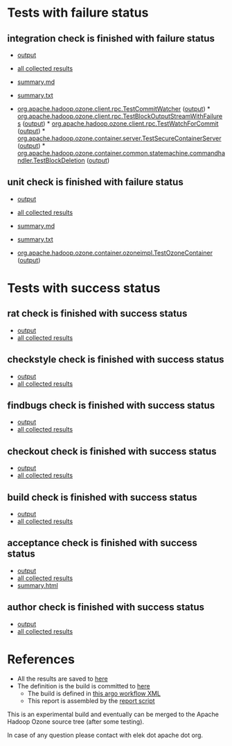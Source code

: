 # Tests with failure status

## integration check is finished with failure status

   * [output](https://raw.githubusercontent.com/elek/ozone-ci/master/pr/pr-hdds-2030-bfh46/integration/output.log)
   * [all collected results](https://github.com/elek/ozone-ci/tree/master/pr/pr-hdds-2030-bfh46/integration)
   * [summary.md](https://github.com/elek/ozone-ci/tree/master/pr/pr-hdds-2030-bfh46/integration/summary.md)
   * [summary.txt](https://github.com/elek/ozone-ci/tree/master/pr/pr-hdds-2030-bfh46/integration/summary.txt)

 * [org.apache.hadoop.ozone.client.rpc.TestCommitWatcher](hadoop-ozone/integration-test/org.apache.hadoop.ozone.client.rpc.TestCommitWatcher.txt) ([output](hadoop-ozone/integration-test/org.apache.hadoop.ozone.client.rpc.TestCommitWatcher-output.txt/\n)) * [org.apache.hadoop.ozone.client.rpc.TestBlockOutputStreamWithFailures](hadoop-ozone/integration-test/org.apache.hadoop.ozone.client.rpc.TestBlockOutputStreamWithFailures.txt) ([output](hadoop-ozone/integration-test/org.apache.hadoop.ozone.client.rpc.TestBlockOutputStreamWithFailures-output.txt/\n)) * [org.apache.hadoop.ozone.client.rpc.TestWatchForCommit](hadoop-ozone/integration-test/org.apache.hadoop.ozone.client.rpc.TestWatchForCommit.txt) ([output](hadoop-ozone/integration-test/org.apache.hadoop.ozone.client.rpc.TestWatchForCommit-output.txt/\n)) * [org.apache.hadoop.ozone.container.server.TestSecureContainerServer](hadoop-ozone/integration-test/org.apache.hadoop.ozone.container.server.TestSecureContainerServer.txt) ([output](hadoop-ozone/integration-test/org.apache.hadoop.ozone.container.server.TestSecureContainerServer-output.txt/\n)) * [org.apache.hadoop.ozone.container.common.statemachine.commandhandler.TestBlockDeletion](hadoop-ozone/integration-test/org.apache.hadoop.ozone.container.common.statemachine.commandhandler.TestBlockDeletion.txt) ([output](hadoop-ozone/integration-test/org.apache.hadoop.ozone.container.common.statemachine.commandhandler.TestBlockDeletion-output.txt/\n))


## unit check is finished with failure status

   * [output](https://raw.githubusercontent.com/elek/ozone-ci/master/pr/pr-hdds-2030-bfh46/unit/output.log)
   * [all collected results](https://github.com/elek/ozone-ci/tree/master/pr/pr-hdds-2030-bfh46/unit)
   * [summary.md](https://github.com/elek/ozone-ci/tree/master/pr/pr-hdds-2030-bfh46/unit/summary.md)
   * [summary.txt](https://github.com/elek/ozone-ci/tree/master/pr/pr-hdds-2030-bfh46/unit/summary.txt)

 * [org.apache.hadoop.ozone.container.ozoneimpl.TestOzoneContainer](hadoop-hdds/container-service/org.apache.hadoop.ozone.container.ozoneimpl.TestOzoneContainer.txt) ([output](hadoop-hdds/container-service/org.apache.hadoop.ozone.container.ozoneimpl.TestOzoneContainer-output.txt/\n))



# Tests with success status

## rat check is finished with success status

   * [output](https://raw.githubusercontent.com/elek/ozone-ci/master/pr/pr-hdds-2030-bfh46/rat/output.log)
   * [all collected results](https://github.com/elek/ozone-ci/tree/master/pr/pr-hdds-2030-bfh46/rat)


## checkstyle check is finished with success status

   * [output](https://raw.githubusercontent.com/elek/ozone-ci/master/pr/pr-hdds-2030-bfh46/checkstyle/output.log)
   * [all collected results](https://github.com/elek/ozone-ci/tree/master/pr/pr-hdds-2030-bfh46/checkstyle)


## findbugs check is finished with success status

   * [output](https://raw.githubusercontent.com/elek/ozone-ci/master/pr/pr-hdds-2030-bfh46/findbugs/output.log)
   * [all collected results](https://github.com/elek/ozone-ci/tree/master/pr/pr-hdds-2030-bfh46/findbugs)


## checkout check is finished with success status

   * [output](https://raw.githubusercontent.com/elek/ozone-ci/master/pr/pr-hdds-2030-bfh46/checkout/output.log)
   * [all collected results](https://github.com/elek/ozone-ci/tree/master/pr/pr-hdds-2030-bfh46/checkout)


## build check is finished with success status

   * [output](https://raw.githubusercontent.com/elek/ozone-ci/master/pr/pr-hdds-2030-bfh46/build/output.log)
   * [all collected results](https://github.com/elek/ozone-ci/tree/master/pr/pr-hdds-2030-bfh46/build)


## acceptance check is finished with success status

   * [output](https://raw.githubusercontent.com/elek/ozone-ci/master/pr/pr-hdds-2030-bfh46/acceptance/output.log)
   * [all collected results](https://github.com/elek/ozone-ci/tree/master/pr/pr-hdds-2030-bfh46/acceptance)
   * [summary.html](https://elek.github.io/ozone-ci/pr/pr-hdds-2030-bfh46/acceptance/summary.html)


## author check is finished with success status

   * [output](https://raw.githubusercontent.com/elek/ozone-ci/master/pr/pr-hdds-2030-bfh46/author/output.log)
   * [all collected results](https://github.com/elek/ozone-ci/tree/master/pr/pr-hdds-2030-bfh46/author)




# References

 * All the results are saved to [here](https://github.com/elek/ozone-ci/tree/master/pr/pr-hdds-2030-bfh46/)
 * The definition is the build is committed to [here](https://github.com/elek/argo-ozone)
    * The build is defined in [this argo workflow XML](https://github.com/elek/argo-ozone/blob/master/ozone-build.yaml)
    * This report is assembled by the [report script](https://github.com/elek/argo-ozone/blob/master/scripts/report.sh)

This is an experimental build and eventually can be merged to the Apache Hadoop Ozone source tree (after some testing).

In case of any question please contact with elek dot apache dot org.
